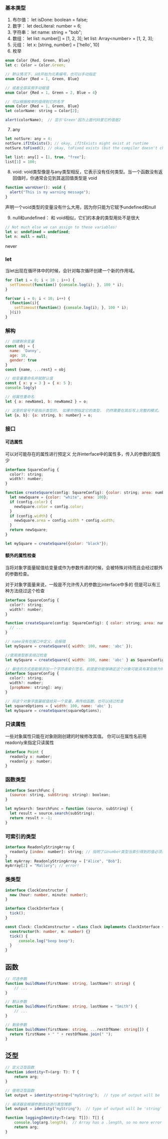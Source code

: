 ### 基本类型

1. 布尔值： let isDone: boolean = false;
2. 数字： let decLiteral: number = 6;
3. 字符串： let name: string = "bob";
4. 数组： let list: number[] = [1, 2, 3];      let list: Array\<number\> = [1, 2, 3];
5. 元组： let x: [string, number] = ['hello', 10]
6. 枚举

```javascript
enum Color {Red, Green, Blue}
let c: Color = Color.Green;

// 默认情况下，从0开始为元素编号，也可以手动指定
enum Color {Red = 1, Green, Blue}

// 或者全部采用手动赋值
enum Color {Red = 1, Green = 2, Blue = 4}

// 可以根据枚举的值得到它的名字
enum Color {Red = 1, Green, Blue}
let colorName: string = Color[2];

alert(colorName);  // 显示'Green'因为上面代码里它的值是2
```
7. any

```javascript
let notSure: any = 4;
notSure.ifItExists(); // okay, ifItExists might exist at runtime
notSure.toFixed(); // okay, toFixed exists (but the compiler doesn't check)

let list: any[] = [1, true, "free"];
list[1] = 100;
```
8. void: void类型像是与any类型相反，它表示没有任何类型。当一个函数没有返回值时，你通常会见到其返回值类型是 void

```javascript
function warnUser(): void {
  alert("This is my warning message");
}

```
声明一个void类型的变量没有什么大用，因为你只能为它赋予undefined和null

9. null和undefined： 和 void相似，它们的本身的类型用处不是很大

```javascript
// Not much else we can assign to these variables!
let u: undefined = undefined;
let n: null = null;
```
never

### let
当let出现在循环体中的时候，会针对每次循环创建一个新的作用域。

```javascript
for (let i = 0; i < 10 ; i++) {
  setTimeout(function() {console.log(i); }, 100 * i);
}

for(var i = 0; i < 10; i++) {
  (function(i){
    setTimeout(function() {console.log(i); }, 100 * i);
  }(i))
}
```

### 解构
```javascript
// 创建剩余变量
const obj = {
  name: 'Danny',
  age: 10,
  gender: true
}
const {name, ...rest} = obj

// 给变量重命名并赋默认值
const { x: y = 3 } = { x: 5 };
console.log(y)

// 给属性重命名
let { a: newName1, b: newName2 } = o;

// 这里的冒号不是指示类型的。 如果你想指定它的类型， 仍然需要在其后写上完整的模式。
let {a, b}: {a: string, b: number} = o;
```

### 接口

#### 可选属性
可以对可能存在的属性进行预定义
允许interface中的属性多，传入的参数的属性少
```javascript
interface SquareConfig {
  color?: string;
  width?: number;
}

function createSquare(config: SquareConfig): {color: string; area: number} {
  let newSquare = {color: "white", area: 100};
  if (config.color) {
    newSquare.color = config.color;
  }
  if (config.width) {
    newSquare.area = config.width * config.width;
  }
  return newSquare;
}

let mySquare = createSquare({color: "black"});
```

#### 额外的属性检查

当将对象字面量赋值给变量或作为参数传递的时候，会被特殊对待而且会经过额外的参数检查。

对于对象字面量来说，一般是不允许传入的参数比interface中多的
但是可以有三种方法绕过这个检查
```javascript
interface SquareConfig {
  color?: string;
  width?: number;
}

function createSquare(config: SquareConfig): { color: string; area: number } {
  // ...
}

// name没有在接口中定义，会报错
let mySquare = createSquare({ width: 100, name: 'abc' });

//使用类型断言绕过检查
let mySquare = createSquare({ width: 100, name: 'abc' } as SquareConfig);

// 最佳的方式是能够添加一个字符串索引签名，前提是你能够确定这个对象可能具有某些做为特殊用途使用的额外属性
interface SquareConfig {
  color?: string;
  width?: number;
  [propName: string]: any;
}

// 将这个对象字面量赋值给另一个变量，再传给函数，也可以绕过检查
let squareOptions = { width: 100, name: 'abc' };
let mySquare = createSquare(squareOptions);
```

### 只读属性
一些对象属性只能在对象刚刚创建的时候修改其值。 你可以在属性名前用 readonly来指定只读属性
```javascript
interface Point {
  readonly x: number;
  readonly y: number;
}
```

### 函数类型
```javascript
interface SearchFunc {
  (source: string, subString: string): boolean;
}

let mySearch: SearchFunc = function (source, subString) {
  let result = source.search(subString);
  return result > -1;
}
```

### 可索引的类型
```javascript
interface ReadonlyStringArray {
  readonly [index: number]: string; // 指明了以number类型当索引得到的值必须是string类型
}
let myArray: ReadonlyStringArray = ["Alice", "Bob"];
myArray[2] = "Mallory"; // error!
```

### 类类型

```typescript
interface ClockConstructor {
  new (hour: number, minute: number);
}

interface ClockInterface {
  tick();
}

const Clock: ClockConstructor = class Clock implements ClockInterface {
  constructor(h: number, m: number) {}
  tick() {
      console.log("beep beep");
  }
}
```





## 函数



```typescript
// 可选参数
function buildName(firstName: string, lastName?: string) {
    // ...
}

// 默认参数
function buildName(firstName: string, lastName = "Smith") {
    // ...
}

// 剩余参数
function buildName(firstName: string, ...restOfName: string[]) {
  return firstName + " " + restOfName.join(" ");
}
```



## 泛型

```typescript
// 定义泛型函数
function identity<T>(arg: T): T {
    return arg;
}

// 使用泛型函数
let output = identity<string>("myString");  // type of output will be 'string'

// 编译器会根据参数自动进行类型推断
let output = identity("myString");  // type of output will be 'string'
```



```typescript
function loggingIdentity<T>(arg: T[]): T[] {
    console.log(arg.length);  // Array has a .length, so no more error
    return arg;
}
```















































